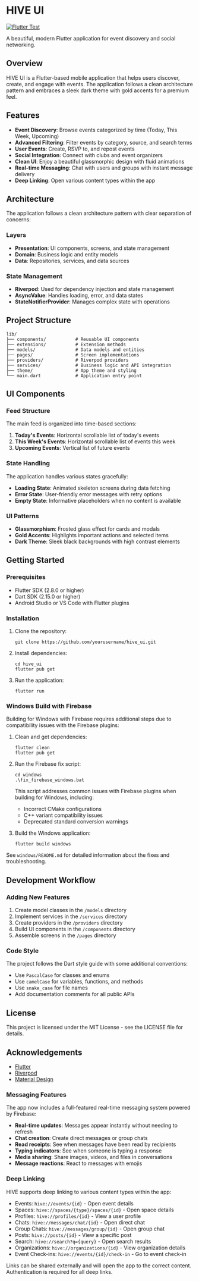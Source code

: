 # HIVE UI

[![Flutter Test](https://github.com/your-username/hive_ui/actions/workflows/flutter-test.yml/badge.svg)](https://github.com/your-username/hive_ui/actions/workflows/flutter-test.yml)

A beautiful, modern Flutter application for event discovery and social networking.

## Overview

HIVE UI is a Flutter-based mobile application that helps users discover, create, and engage with events. The application follows a clean architecture pattern and embraces a sleek dark theme with gold accents for a premium feel.

## Features

- **Event Discovery**: Browse events categorized by time (Today, This Week, Upcoming)
- **Advanced Filtering**: Filter events by category, source, and search terms
- **User Events**: Create, RSVP to, and repost events
- **Social Integration**: Connect with clubs and event organizers
- **Clean UI**: Enjoy a beautiful glassmorphic design with fluid animations
- **Real-time Messaging**: Chat with users and groups with instant message delivery
- **Deep Linking**: Open various content types within the app

## Architecture

The application follows a clean architecture pattern with clear separation of concerns:

### Layers

- **Presentation**: UI components, screens, and state management
- **Domain**: Business logic and entity models
- **Data**: Repositories, services, and data sources

### State Management

- **Riverpod**: Used for dependency injection and state management
- **AsyncValue**: Handles loading, error, and data states
- **StateNotifierProvider**: Manages complex state with operations

## Project Structure

```
lib/
├── components/           # Reusable UI components
├── extensions/           # Extension methods
├── models/               # Data models and entities
├── pages/                # Screen implementations
├── providers/            # Riverpod providers
├── services/             # Business logic and API integration
├── theme/                # App theme and styling
└── main.dart             # Application entry point
```

## UI Components

### Feed Structure

The main feed is organized into time-based sections:

1. **Today's Events**: Horizontal scrollable list of today's events
2. **This Week's Events**: Horizontal scrollable list of events this week
3. **Upcoming Events**: Vertical list of future events

### State Handling

The application handles various states gracefully:

- **Loading State**: Animated skeleton screens during data fetching
- **Error State**: User-friendly error messages with retry options
- **Empty State**: Informative placeholders when no content is available

### UI Patterns

- **Glassmorphism**: Frosted glass effect for cards and modals
- **Gold Accents**: Highlights important actions and selected items
- **Dark Theme**: Sleek black backgrounds with high contrast elements

## Getting Started

### Prerequisites

- Flutter SDK (2.8.0 or higher)
- Dart SDK (2.15.0 or higher)
- Android Studio or VS Code with Flutter plugins

### Installation

1. Clone the repository:
   ```
   git clone https://github.com/yourusername/hive_ui.git
   ```

2. Install dependencies:
   ```
   cd hive_ui
   flutter pub get
   ```

3. Run the application:
   ```
   flutter run
   ```

### Windows Build with Firebase

Building for Windows with Firebase requires additional steps due to compatibility issues with the Firebase plugins:

1. Clean and get dependencies:
   ```
   flutter clean
   flutter pub get
   ```

2. Run the Firebase fix script:
   ```
   cd windows
   .\fix_firebase_windows.bat
   ```
   
   This script addresses common issues with Firebase plugins when building for Windows, including:
   - Incorrect CMake configurations
   - C++ variant compatibility issues
   - Deprecated standard conversion warnings

3. Build the Windows application:
   ```
   flutter build windows
   ```

See `windows/README.md` for detailed information about the fixes and troubleshooting.

## Development Workflow

### Adding New Features

1. Create model classes in the `/models` directory
2. Implement services in the `/services` directory
3. Create providers in the `/providers` directory
4. Build UI components in the `/components` directory
5. Assemble screens in the `/pages` directory

### Code Style

The project follows the Dart style guide with some additional conventions:

- Use `PascalCase` for classes and enums
- Use `camelCase` for variables, functions, and methods
- Use `snake_case` for file names
- Add documentation comments for all public APIs

## License

This project is licensed under the MIT License - see the LICENSE file for details.

## Acknowledgements

- [Flutter](https://flutter.dev/)
- [Riverpod](https://riverpod.dev/)
- [Material Design](https://material.io/design)

### Messaging Features

The app now includes a full-featured real-time messaging system powered by Firebase:

- **Real-time updates**: Messages appear instantly without needing to refresh
- **Chat creation**: Create direct messages or group chats
- **Read receipts**: See when messages have been read by recipients
- **Typing indicators**: See when someone is typing a response
- **Media sharing**: Share images, videos, and files in conversations
- **Message reactions**: React to messages with emojis

### Deep Linking

HIVE supports deep linking to various content types within the app:

- Events: `hive://events/{id}` - Open event details
- Spaces: `hive://spaces/{type}/spaces/{id}` - Open space details
- Profiles: `hive://profiles/{id}` - View a user profile
- Chats: `hive://messages/chat/{id}` - Open direct chat
- Group Chats: `hive://messages/group/{id}` - Open group chat
- Posts: `hive://posts/{id}` - View a specific post
- Search: `hive://search?q={query}` - Open search results
- Organizations: `hive://organizations/{id}` - View organization details
- Event Check-ins: `hive://events/{id}/check-in` - Go to event check-in

Links can be shared externally and will open the app to the correct content. Authentication is required for all deep links.
